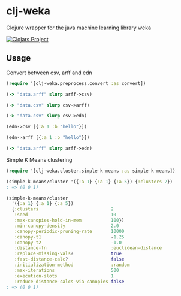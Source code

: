 # clj-weka

Clojure wrapper for the java machine learning library weka

[![Clojars Project](https://img.shields.io/clojars/v/clj-weka.svg)](https://clojars.org/clj-weka)

## Usage

Convert between csv, arff and edn

```clojure
(require '[clj-weka.preprocess.convert :as convert])

(-> "data.arff" slurp arff->csv)

(-> "data.csv" slurp csv->arff)

(-> "data.csv" slurp csv->edn)

(edn->csv [{:a 1 :b "hello"}])

(edn->arff [{:a 1 :b "hello"}])

(-> "data.arff" slurp arff->edn)
```

Simple K Means clustering

```clojure
(require '[clj-weka.cluster.simple-k-means :as simple-k-means])

(simple-k-means/cluster '({:a 1} {:a 1} {:a 5}) {:clusters 2})
; => (0 0 1)

(simple-k-means/cluster 
  '({:a 1} {:a 1} {:a 5})
  {:clusters                           2
   :seed                               10
   :max-canopies-hold-in-mem           100})
   :min-canopy-density                 2.0
   :canopy-periodic-pruning-rate       10000
   :canopy-t1                          -1.25
   :canopy-t2                          -1.0
   :distance-fn                        :euclidean-distance
   :replace-missing-vals?              true
   :fast-distance-calc?                false
   :initialization-method              :random
   :max-iterations                     500
   :execution-slots                    1
   :reduce-distance-calcs-via-canopies false
; => (0 0 1)
```

